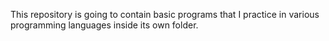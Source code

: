 This repository is going to contain basic programs that I practice in various
programming languages inside its own folder.
